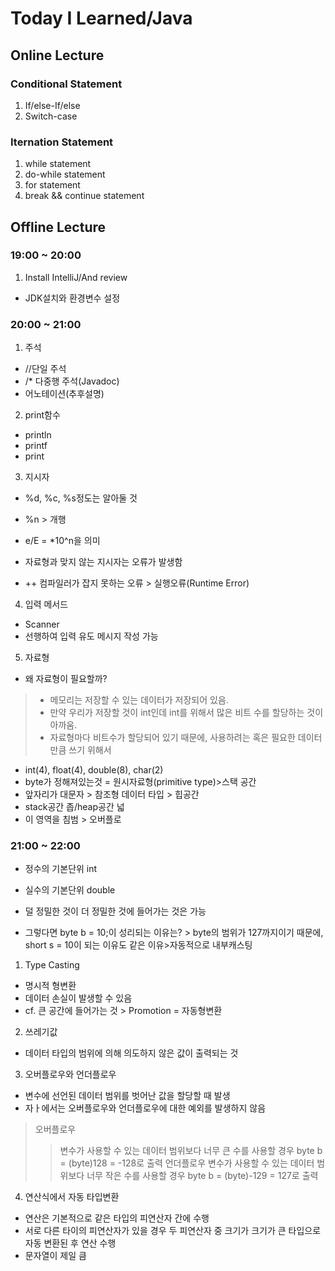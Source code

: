 # Today I Learned/Java

## Online Lecture

### Conditional Statement
1. If/else-If/else
2. Switch-case

### Iternation Statement
1. while statement
2. do-while statement
3. for statement
4. break && continue statement





## Offline Lecture

### 19:00 ~ 20:00
1. Install IntelliJ/And review
- JDK설치와 환경변수 설정


### 20:00 ~ 21:00
1. 주석
- //단일 주석
- /* 다중행 주석(Javadoc)
- 어노테이션(추후설명)


2. print함수
- println
- printf
- print


3. 지시자
- %d, %c, %s정도는 알아둘 것
- %n > 개행
- e/E = *10^n을 의미
- 자료형과 맞지 않는 지시자는 오류가 발생함

- ++ 컴파일러가 잡지 못하는 오류 > 실행오류(Runtime Error)


4. 입력 메서드
- Scanner
- 선행하여 입력 유도 메시지 작성 가능


5. 자료형
- 왜 자료형이 필요할까?
> - 메모리는 저장할 수 있는 데이터가 저장되어 있음.
> - 만약 우리가 저장할 것이 int인데 int를 위해서 많은 비트 수를 할당하는 것이 아까움.
> - 자료형마다 비트수가 할당되어 있기 때문에, 사용하려는 혹은  필요한 데이터만큼 쓰기 위해서
- int(4), float(4), double(8), char(2)
- byte가 정해져있는것 = 원시자료형(primitive type)>스택 공간
- 앞자리가 대문자 > 참조형 데이터 타입 > 힙공간
- stack공간 좁/heap공간 넓
- 이 영역을 침범 > 오버플로


### 21:00 ~ 22:00
- 정수의 기본단위 int
- 실수의 기본단위 double

- 덜 정밀한 것이 더 정밀한 것에 들어가는 것은 가능
- 그렇다면 byte b = 10;이 성리되는 이유는? > byte의 범위가 127까지이기 때문에, short s = 10이 되는 이유도 같은 이유>자동적으로 내부캐스팅

1. Type Casting
- 명시적 형변환 
- 데이터 손실이 발생할 수 있음
- cf. 큰 공간에 들어가는 것 > Promotion = 자동형변환

2. 쓰레기값
- 데이터 타입의 범위에 의해 의도하지 않은 값이 출력되는 것

3. 오버플로우와 언더플로우
- 변수에 선언된 데이터 범위를 벗어난 값을 할당할 때 발생
- 자ㅏ에서는 오버플로우와 언더플로우에 대한 예외를 발생하지 않음
> 오버플로우
> > 변수가 사용할 수 있는 데이터 범위보다 너무 큰 수를 사용할 경우
> > byte b = (byte)128 = -128로 출력
> 언더플로우
> > 변수가 사용할 수 있는 데이터 범위보다 너무 작은 수를 사용할 경우
> > byte b = (byte)-129 = 127로 출력

4. 연산식에서 자동 타입변환
- 연산은 기본적으로 같은 타입의 피연산자 간에 수행
- 서로 다른 타이의 피연산자가 있을 경우 두 피연산자 중 크기가 크기가 큰 타입으로 자동 변환된 후 연산 수행
- 문자열이 제일 큼
